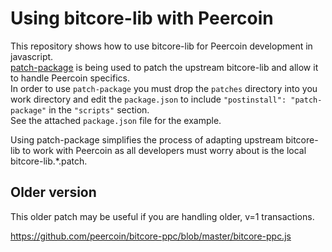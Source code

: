 # Using bitcore-lib with Peercoin

This repository shows how to use bitcore-lib for Peercoin development in javascript.  
[patch-package](https://www.npmjs.com/package/patch-package) is being used to patch the upstream bitcore-lib and allow it to handle Peercoin specifics.  
In order to use `patch-package` you must drop the `patches` directory into you work directory and edit the `package.json` to include `"postinstall": "patch-package"` in the `"scripts"` section.  
See the attached `package.json` file for the example.

Using patch-package simplifies the process of adapting upstream bitcore-lib to work with Peercoin as all developers must worry about is the local bitcore-lib.*.patch.

## Older version

This older patch may be useful if you are handling older, v=1 transactions.

https://github.com/peercoin/bitcore-ppc/blob/master/bitcore-ppc.js